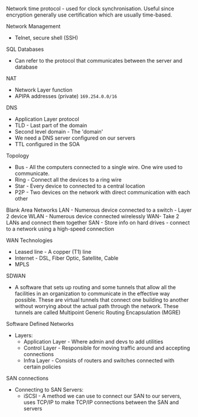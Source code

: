 
Network time protocol - used for clock synchronisation. Useful since encryption generally use certification which are usually time-based.

Network Management
- Telnet, secure shell (SSH)

SQL Databases
- Can refer to the protocol that communicates between the server and database

NAT
- Network Layer function
- APIPA addresses (private) `169.254.0.0/16`

DNS
- Application Layer protocol
- TLD - Last part of the domain
- Second level domain - The 'domain'
- We need a DNS server configured on our servers
- TTL configured in the SOA

Topology
- Bus - All the computers connected to a single wire. One wire used to communicate.
- Ring - Connect all the devices to a ring wire
- Star - Every device to connected to a central location
- P2P - Two devices on the network with direct communication with each other

Blank Area Networks
LAN - Numerous device connected to a switch - Layer 2 device
WLAN - Numerous device connected wirelessly
WAN- Take 2 LANs and connect them together
SAN - Store info on hard drives - connect to a network using a high-speed connection

WAN Technologies
- Leased line - A copper (T1) line
- Internet - DSL, Fiber Optic, Satellite, Cable
- MPLS

SDWAN
- A software that sets up routing and some tunnels that allow all the facilities in an organization to communicate in the effective way possible. These are virtual tunnels that connect one building to another without worrying about the actual path through the network. These tunnels are called Multipoint Generic Routing Encapsulation (MGRE)

Software Defined Networks
- Layers:
	- Application Layer - Where admin and devs to add utilities
	- Control Layer - Responsible for moving traffic around and accepting connections
	- Infra Layer - Consists of routers and switches connected with certain policies

SAN connections
- Connecting to SAN Servers:
	- iSCSI - A method we can use to connect our SAN to our servers, uses TCP/IP to make TCP/IP connections between the SAN and servers
